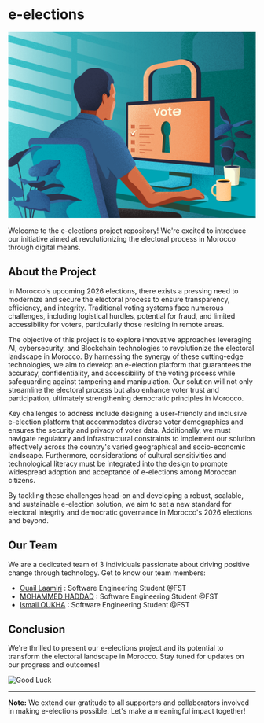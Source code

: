 # e-elections

![e-elections](images/elections.png)

Welcome to the e-elections project repository! We're excited to introduce our initiative aimed at revolutionizing the electoral process in Morocco through digital means.

## About the Project

In Morocco's upcoming 2026 elections, there exists a pressing need to modernize and secure the electoral process to ensure transparency, efficiency, and integrity. Traditional voting systems face numerous challenges, including logistical hurdles, potential for fraud, and limited accessibility for voters, particularly those residing in remote areas. 

The objective of this project is to explore innovative approaches leveraging AI, cybersecurity, and Blockchain technologies to revolutionize the electoral landscape in Morocco. By harnessing the synergy of these cutting-edge technologies, we aim to develop an e-election platform that guarantees the accuracy, confidentiality, and accessibility of the voting process while safeguarding against tampering and manipulation. Our solution will not only streamline the electoral process but also enhance voter trust and participation, ultimately strengthening democratic principles in Morocco.

Key challenges to address include designing a user-friendly and inclusive e-election platform that accommodates diverse voter demographics and ensures the security and privacy of voter data. Additionally, we must navigate regulatory and infrastructural constraints to implement our solution effectively across the country's varied geographical and socio-economic landscape. Furthermore, considerations of cultural sensitivities and technological literacy must be integrated into the design to promote widespread adoption and acceptance of e-elections among Moroccan citizens.

By tackling these challenges head-on and developing a robust, scalable, and sustainable e-election solution, we aim to set a new standard for electoral integrity and democratic governance in Morocco's 2026 elections and beyond.

## Our Team

We are a dedicated team of 3 individuals passionate about driving positive change through technology. Get to know our team members:

- [Ouail Laamiri](https://www.linkedin.com/in/ouaillaamiri/) : Software Engineering Student @FST
- [MOHAMMED HADDAD](https://www.linkedin.com/in/mohammed-haddad-828507216/) : Software Engineering Student @FST
- [Ismail OUKHA](https://www.linkedin.com/in/ismail-oukha-90a070227/) : Software Engineering Student @FST



## Conclusion

We're thrilled to present our e-elections project and its potential to transform the electoral landscape in Morocco. Stay tuned for updates on our progress and outcomes!

![Good Luck](https://media.giphy.com/media/l41lUJ1YoZB1lHVPG/giphy.gif)

---

**Note:** We extend our gratitude to all supporters and collaborators involved in making e-elections possible. Let's make a meaningful impact together!
